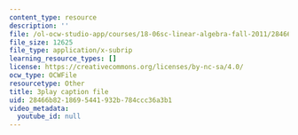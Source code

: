 ```yaml
---
content_type: resource
description: ''
file: /ol-ocw-studio-app/courses/18-06sc-linear-algebra-fall-2011/28466b8218695441932b784ccc36a3b1_wuyAeWE3iIM.vtt
file_size: 12625
file_type: application/x-subrip
learning_resource_types: []
license: https://creativecommons.org/licenses/by-nc-sa/4.0/
ocw_type: OCWFile
resourcetype: Other
title: 3play caption file
uid: 28466b82-1869-5441-932b-784ccc36a3b1
video_metadata:
  youtube_id: null
---
```

